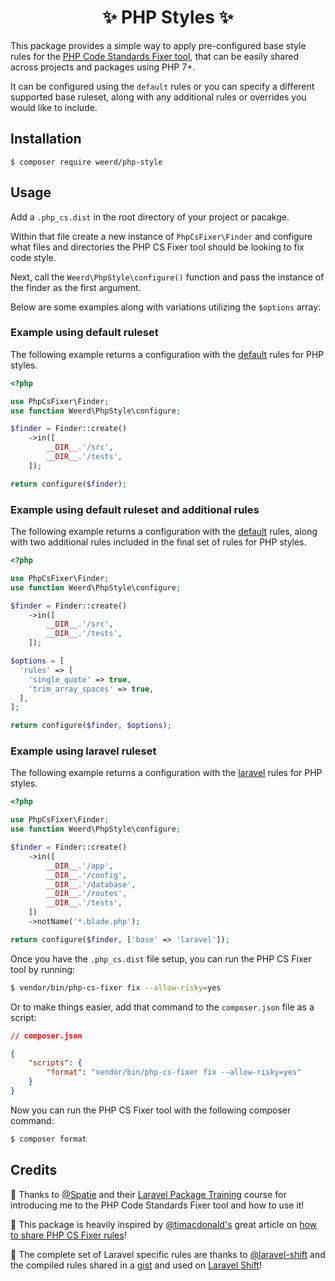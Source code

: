 <h1 align="center">✨ PHP Styles ✨</h1>

This package provides a simple way to apply pre-configured base style rules for the [PHP Code Standards Fixer tool](https://cs.symfony.com/), that can be easily shared across projects and packages using PHP 7+.

It can be configured using the `default` rules or you can specify a different supported base ruleset, along with any additional rules or overrides you would like to include.

## Installation

```
$ composer require weerd/php-style
```

## Usage

Add a `.php_cs.dist` in the root directory of your project or pacakge.

Within that file create a new instance of `PhpCsFixer\Finder` and configure what files and directories the PHP CS Fixer tool should be looking to fix code style.

Next, call the `Weerd\PhpStyle\configure()` function and pass the instance of the finder as the first argument.

Below are some examples along with variations utilizing the `$options` array:

### Example using default ruleset

The following example returns a configuration with the [default](https://github.com/weerd/php-style/blob/master/src/rules/default.php) rules for PHP styles.

```php
<?php

use PhpCsFixer\Finder;
use function Weerd\PhpStyle\configure;

$finder = Finder::create()
    ->in([
        __DIR__.'/src',
        __DIR__.'/tests',
    ]);

return configure($finder);
```

### Example using default ruleset and additional rules

The following example returns a configuration with the [default](https://github.com/weerd/php-style/blob/master/src/rules/default.php) rules, along with two additional rules included in the final set of rules for PHP styles.

```php
<?php

use PhpCsFixer\Finder;
use function Weerd\PhpStyle\configure;

$finder = Finder::create()
    ->in([
        __DIR__.'/src',
        __DIR__.'/tests',
    ]);

$options = [
  'rules' => [
    'single_quote' => true,
    'trim_array_spaces' => true,
  ],
];

return configure($finder, $options);
```

### Example using laravel ruleset

The following example returns a configuration with the [laravel](https://github.com/weerd/php-style/blob/master/src/rules/laravel.php) rules for PHP styles.

```php
<?php

use PhpCsFixer\Finder;
use function Weerd\PhpStyle\configure;

$finder = Finder::create()
    ->in([
        __DIR__.'/app',
        __DIR__.'/config',
        __DIR__.'/database',
        __DIR__.'/routes',
        __DIR__.'/tests',
    ])
    ->notName('*.blade.php');

return configure($finder, ['base' => 'laravel']);
```

Once you have the `.php_cs.dist` file setup, you can run the PHP CS Fixer tool by running:

```bash
$ vendor/bin/php-cs-fixer fix --allow-risky=yes
```

Or to make things easier, add that command to the `composer.json` file as a script:

```json
// composer.json

{
    "scripts": {
        "format": "vendor/bin/php-cs-fixer fix --allow-risky=yes"
    }
}
```

Now you can run the PHP CS Fixer tool with the following composer command:

```bash
$ composer format
```


## Credits

🙌 Thanks to [@Spatie](https://github.com/spatie) and their [Laravel Package Training](https://laravelpackage.training/) course for introducing me to the PHP Code Standards Fixer tool and how to use it!

🙌 This package is heavily inspired by [@timacdonald's](https://github.com/timacdonald) great article on [how to share PHP CS Fixer rules](https://laravel-news.com/sharing-php-cs-fixer-rules-across-projects-and-teams)!

🙌 The complete set of Laravel specific rules are thanks to [@laravel-shift](https://gist.github.com/laravel-shift) and the compiled rules shared in a [gist](https://gist.github.com/laravel-shift/cab527923ed2a109dda047b97d53c200) and used on [Laravel Shift](https://laravelshift.com/)!

